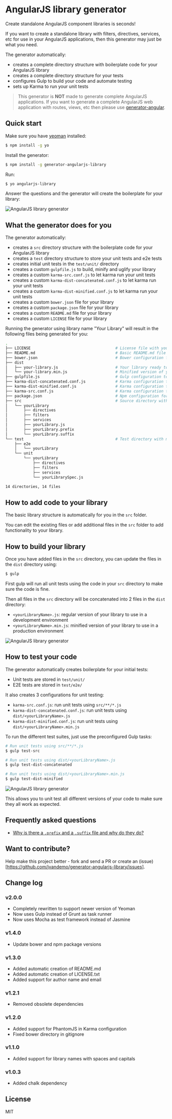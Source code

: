 # AngularJS library generator

Create standalone AngularJS component libraries is seconds!

If you want to create a standalone library with filters, directives, services, etc for use in your AngularJS applications, then this generator may just be what you need.

The generator automatically:

- creates a complete directory structure with boilerplate code for your AngularJS library
- creates a complete directory structure for your tests
- configures Gulp to build your code and automate testing
- sets up Karma to run your unit tests

> This generator is **NOT** made to generate complete AngularJS applications. If you want to generate a complete AngularJS web application with routes, views, etc then please use [generator-angular](https://github.com/yeoman/generator-angular).

## Quick start

Make sure you have [yeoman](http://yeoman.io) installed:

```sh
$ npm install -g yo
```

Install the generator:

```sh
$ npm install -g generator-angularjs-library
```

Run:

```sh
$ yo angularjs-library
```

Answer the questions and the generator will create the boilerplate for your library:

![AngularJS library generator](http://i.imgur.com/R4upcwp.png)

## What the generator does for you

The generator automatically:

- creates a `src` directory structure with the boilerplate code for your AngularJS library
- creates a `test` directory structure to store your unit tests and e2e tests
- creates initial unit tests in the `test/unit/` directory
- creates a custom `gulpfile.js` to build, minify and uglify your library
- creates a custom `karma-src.conf.js` to let karma run your unit tests
- creates a custom `karma-dist-concatenated.conf.js` to let karma run your unit tests
- creates a custom `karma-dist-minified.conf.js` to let karma run your unit tests
- creates a custom `bower.json` file for your library
- creates a custom `package.json` file for your library
- creates a custom `README.md` file for your library
- creates a custom `LICENSE` file for your library

Running the generator using library name "Your Library" will result in the following files being generated for you:

```sh
.
├── LICENSE                                     # License file with your name in it
├── README.md                                   # Basic README.md file with title of library
├── bower.json                                  # Bower configuration for your library
├── dist
│   ├── your-library.js                         # Your library ready to use in your application
│   └── your-library.min.js                     # Minified version of your library for production
├── gulpfile.js                                 # Gulp configuration to build your library
├── karma-dist-concatenated.conf.js             # Karma configuration to run unit tests using your-library.js
├── karma-dist-minified.conf.js                 # Karma configuration to run unit tests using your-library.min.js
├── karma-src.conf.js                           # Karma configuration to run unit tests using src/**/*.js
├── package.json                                # Npm configuration for your library
├── src                                         # Source directory with modular structure
│   └── yourLibrary
│       ├── directives
│       ├── filters
│       ├── services
│       ├── yourLibrary.js
│       ├── yourLibrary.prefix
│       └── yourLibrary.suffix
└── test                                        # Test directory with modulare structure
    ├── e2e
    │   └── yourLibrary
    └── unit
        └── yourLibrary
            ├── directives
            ├── filters
            ├── services
            └── yourLibrarySpec.js

14 directories, 14 files
```

## How to add code to your library

The basic library structure is automatically for you in the `src` folder.

You can edit the existing files or add additional files in the `src` folder to add functionality to your library.

## How to build your library

Once you have added files in the `src` directory, you can update the files in the `dist` directory using:

```sh
$ gulp
```

First gulp will run all unit tests using the code in your `src` directory to make sure the code is fine.

Then all files in the `src` directory will be concatenated into 2 files in the `dist` directory:

- `<yourLibraryName>.js`: regular version of your library to use in a development environment
- `<yourLibraryName>.min.js`: minified version of your library to use in a production environment

![AngularJS library generator](http://i.imgur.com/v958Eml.png)

## How to test your code

The generator automatically creates boilerplate for your initial tests:

- Unit tests are stored in `test/unit/`
- E2E tests are stored in `test/e2e/`

It also creates 3 configurations for unit testing:

- `karma-src.conf.js`: run unit tests using `src/**/*.js`
- `karma-dist-concatenated.conf.js`: run unit tests using `dist/<yourLibraryName>.js`
- `karma-dist-minified.conf.js`: run unit tests using `dist/<yourLibraryName>.min.js`

To run the different test suites, just use the preconfigured Gulp tasks:

```sh
# Run unit tests using src/**/*.js
$ gulp test-src

# Run unit tests using dist/<yourLibraryName>.js
$ gulp test-dist-concatenated

# Run unit tests using dist/<yourLibraryName>.min.js
$ gulp test-dist-minified
```

![AngularJS library generator](http://i.imgur.com/FL7exkv.png)

This allows you to unit test all different versions of your code to make sure they all work as expected.

## Frequently asked questions

- [Why is there a `.prefix` and a `.suffix` file and why do they do?](https://github.com/jvandemo/generator-angularjs-library/issues/2)

## Want to contribute?

Help make this project better - fork and send a PR or create an (issue)[https://github.com/jvandemo/generator-angularjs-library/issues].

## Change log

### v2.0.0

- Completely rewritten to support newer version of Yeoman
- Now uses Gulp instead of Grunt as task runner
- Now uses Mocha as test framework instead of Jasmine

### v1.4.0

- Update bower and npm package versions

### v1.3.0

- Added automatic creation of README.md
- Added automatic creation of LICENSE.txt
- Added support for author name and email

### v1.2.1

- Removed obsolete dependencies

### v1.2.0

- Added support for PhantomJS in Karma configuration
- Fixed bower directory in gitignore

### v1.1.0

- Added support for library names with spaces and capitals

### v1.0.3

- Added chalk dependency

## License

MIT
